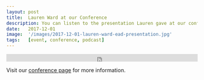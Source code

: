 ```yaml
---
layout: post
title:  Lauren Ward at our Conference
description: You can listen to the presentation Lauren gave at our conference in our 4th podcast titled Television Dialogue; Balancing Audibility, Attention and Accessibility.
date:   2017-12-01
image:  '/images/2017-12-01-lauren-ward-ead-presentation.jpg'
tags:   [event, conference, podcast]
---
```


<iframe width="100%" height="20" scrolling="no" frameborder="no" src="https://w.soundcloud.com/player/?url=https%3A//api.soundcloud.com/tracks/366145772&amp;color=daa95f&amp;inverse=false&amp;auto_false=true&amp;show_user=true"></iframe>

<br>

Visit our [conference page](/conference-on-accessibility-in-film-television-and-interactive-media) for more information.